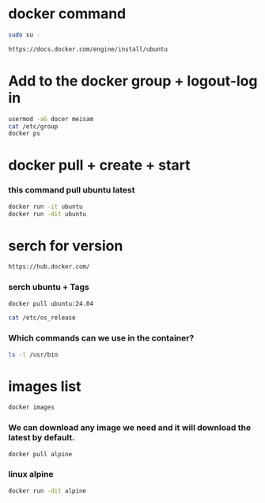 # docker command

```bash
sudo su -
```
```bash
https://docs.docker.com/engine/install/ubuntu
```
# Add to the docker group + logout-log in
```bash
usermod -aG docer meisam
cat /etc/group
docker ps
```
# docker pull + create + start
### this command pull ubuntu latest
```bash
docker run -it ubuntu
docker run -dit ubuntu
```

# serch for version
```bash
https://hub.docker.com/
```
### serch ubuntu + Tags
```bash
docker pull ubuntu:24.04
```
```bash
cat /etc/os_release
```
### Which commands can we use in the container?
```bash
ls -l /usr/bin
```
# images list
```bash
docker images
```
### We can download any image we need and it will download the latest by default.
```bash
docker pull alpine
```
### linux alpine
```bash
docker run -dit alpine
```

